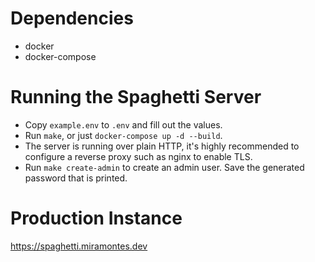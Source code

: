 # Dependencies
- docker
- docker-compose

# Running the Spaghetti Server
- Copy `example.env` to `.env` and fill out the values.
- Run `make`, or just `docker-compose up -d --build`.
- The server is running over plain HTTP, it's highly recommended to configure a reverse proxy such as nginx to enable TLS.
- Run `make create-admin` to create an admin user. Save the generated password that is printed.

# Production Instance
https://spaghetti.miramontes.dev
